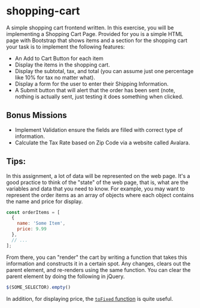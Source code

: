 # shopping-cart
A simple shopping cart frontend written. In this exercise, you will be implementing a Shopping Cart Page. Provided for you is a simple HTML page with Bootstrap that shows items and a section for the shopping cart your task is to implement the following features:

* An Add to Cart Button for each item
* Display the items in the shopping cart.
* Display the subtotal, tax, and total (you can assume just one percentage like 10% for tax no matter what).
* Display a form for the user to enter their Shipping Information.
* A Submit button that will alert that the order has been sent (note, nothing is actually sent, just testing it does something when clicked.

## Bonus Missions

* Implement Validation ensure the fields are filled with correct type of information.
* Calculate the Tax Rate based on Zip Code via a website called Avalara.

## Tips:

In this assignment, a lot of data will be represented on the web page. It's a good practice to think of the "state" of the web page, that is, what are the variables and data that you need to know. For example, you may want to represent the order items as an array of objects where each object contains the name and price for display.

```javascript
const orderItems = [
  {
    name: 'Some Item',
    price: 9.99
  },
  // ...
];
```

From there, you can "render" the cart by writing a function that takes this information and constructs it in a certain spot. Any changes,  clears out the parent element, and re-renders using the same function. You can clear the parent element by doing the following in jQuery.

```javascript
$(SOME_SELECTOR).empty()
```

In addition, for displaying price, the [`toFixed` function](https://developer.mozilla.org/en-US/docs/Web/JavaScript/Reference/Global_Objects/Number/toFixed) is quite useful.
